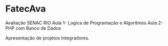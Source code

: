 # FatecAva
Avaliação SENAC RIO 
Aula 1- Logica de Programação e Algoritmos
Aula 2- PHP com Banco de Dados

Apresentação de projetos Integradores.
